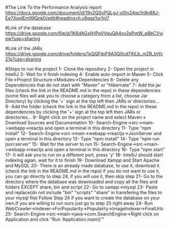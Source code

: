 #The Link To the Performance Analysis report 
https://docs.google.com/document/d/19y2QSoPQLgJ-x0ty24qc1n8n88J-Ee7XqoIEm99Qnk0/edit#heading=h.v6qgz1or1nl7

#Link of the database
	https://drive.google.com/file/d/1K6dAGxjIHPpVVquQA4xv2ePqtW_e8bC1/view?usp=sharing

#Link of the JARs
	https://drive.google.com/drive/folders/1xQQFibiF9A3Q0cd7XtLb_mZR_tnYc21p?usp=sharing

#Steps to run the project
	1- Clone the repository
	2- Open the project in IntelliJ
	3- Wait for it finish indexing
	4- Enable auto-import in Maven
	5- Click File->Project Structure->Modules->Dependencies
	6- Delete any Dependencies that do not start with "Maven" or "Hibernate"
	7- Add the jar files (check the link in the README.md in the repo) in these dependencies 
	(some files will ask you to choose a category from a list, choose Jar Directory)
	by clicking the '+' sign at the top left then JARs or directories...
	8- Add the folder (check the link in the README.md in the repo) in these dependencies
	by clicking the '+' sign at the top left then JARs or directories...
	9- Right click on the project name and select Maven-> Download Sources and Documentation
	10- Search-Engine->src->main->webapp->reactjs and open a terminal in this directory
	11- Type "npm install"
	12- Search-Engine->src->main->webapp->reactjs->JsonServer and open a terminal in this directory
	13- Type "npm install"
	14- Type "npm run json:server"
	15- Wait for the server to run
	15- Search-Engine->src->main->webapp->reactjs and open a terminal in this directory
	16- Type "npm start"
	17- It will ask you to run on a different port, press 'y'
	18- IntelliJ should start indexing agian, wait for it to finish
	19- Download Xampp and Start Apache and MySQL
	20- There is an already made database, to use it, download it (check the link in the README.md in the repo)
	if you do not want to use it, you can go directly to step 24, if you will use it, then skip step
	21- Go to the directory where the database was downloaded and copy all the files and folders EXCEPT
	share, bin and script
	22- Go to xampp->mysql
	23- Paste and replace(do not include "bin" "scripts" "share"  in transfering the files to your mysql file)
	Follow Step 24 if you want to create the database on your own.If you are willing to run ours just go to step 25 right away
	24- Run WebCrawler->Indexer->ForPopularity->Populairty->ImageIndexer->FinalUrls
	25- Search-Engine->src->main->java->com.SearchEngine->Right click on Application and click "Run 'Application.main()'"

